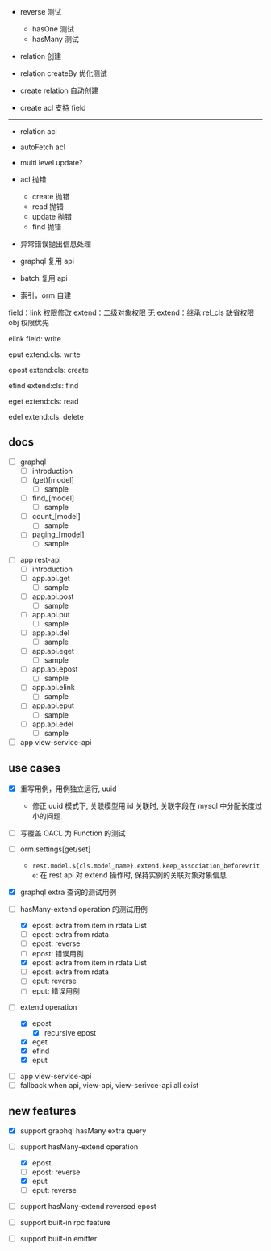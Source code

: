 * reverse 测试
  - hasOne 测试
  - hasMany 测试
* relation 创建
* relation createBy 优化测试

* create relation 自动创建

* create acl 支持 field

------------------------------------
* relation acl
* autoFetch acl
* multi level update?
* acl 抛错
  - create 抛错
  - read 抛错
  - update 抛错
  - find 抛错
* 异常错误抛出信息处理

* graphql 复用 api
* batch 复用 api


* 索引，orm 自建

field：link 权限修改
extend：二级对象权限
无 extend：继承 rel_cls 缺省权限
obj 权限优先

elink
field: write


eput
extend:cls: write


epost
extend:cls: create


efind
extend:cls: find


eget
extend:cls: read


edel
extend:cls: delete

## docs

* [ ] graphql
    - [ ] introduction
    - [ ] (get)[model]
        - [ ] sample
    - [ ] find_[model]
        - [ ] sample
    - [ ] count_[model]
        - [ ] sample
    - [ ] paging_[model]
        - [ ] sample
    
- [ ] app rest-api
    - [ ] introduction
    - [ ] app.api.get
        - [ ] sample
    - [ ] app.api.post
        - [ ] sample
    - [ ] app.api.put
        - [ ] sample
    - [ ] app.api.del
        - [ ] sample
    - [ ] app.api.eget
        - [ ] sample
    - [ ] app.api.epost
        - [ ] sample
    - [ ] app.api.elink
        - [ ] sample
    - [ ] app.api.eput
        - [ ] sample
    - [ ] app.api.edel
        - [ ] sample

- [ ] app view-service-api

## use cases

* [x] 重写用例，用例独立运行, uuid
  - 修正 uuid 模式下, 关联模型用 id 关联时, 关联字段在 mysql 中分配长度过小的问题.

* [ ] 写覆盖 OACL 为 Function 的测试
* [ ] orm.settings[get/set]
    - `rest.model.${cls.model_name}.extend.keep_association_beforewrite`: 在 rest api 对 extend 操作时, 保持实例的关联对象对象信息
* [x] graphql extra 查询的测试用例
* [ ] hasMany-extend operation 的测试用例
    - [x] epost: extra from item in rdata List
    - [ ] epost: extra from rdata
    - [ ] epost: reverse
    - [ ] epost: 错误用例
    - [x] epost: extra from item in rdata List
    - [ ] epost: extra from rdata
    - [ ] eput: reverse
    - [ ] eput: 错误用例
* [ ] extend operation
    - [x] epost
        - [x] recursive epost
    - [x] eget
    - [x] efind
    - [x] eput
- [ ] app view-service-api
- [ ] fallback when api, view-api, view-serivce-api all exist

## new features

* [x] support graphql hasMany extra query
* [ ] support hasMany-extend operation
    - [x] epost
    - [ ] epost: reverse
    - [x] eput
    - [ ] eput: reverse
* [ ] support hasMany-extend reversed epost

* [ ] support built-in rpc feature
* [ ] support built-in emitter